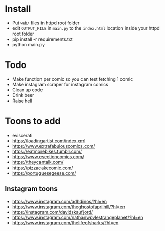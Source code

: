 # Install
- Put `web/` files in httpd root folder
- edit `OUTPUT_FILE` in `main.py` to the `index.html` location inside your httpd root folder
- pip install -r requirements.txt
- python main.py

# Todo
- Make function per comic so you can test fetching 1 comic
- Make instagram scraper for instagram comics
- Clean up code
- Drink beer
- Raise hell

# Toons to add
- eviscerati
- https://loadingartist.com/index.xml
- https://www.extrafabulouscomics.com/
- https://eatmorebikes.tumblr.com/
- https://www.csectioncomics.com/
- https://theycantalk.com/
- https://pizzacakecomic.com/
- https://portuguesegeese.com/

## Instagram toons

- https://www.instagram.com/adhdinos/?hl=en
- https://www.instagram.com/theghostofaprilhill/?hl=en
- https://instagram.com/davidskaufjord/
- https://www.instagram.com/nathanwpylestrangeplanet/?hl=en
- https://www.instagram.com/thelifeofsharks/?hl=en
